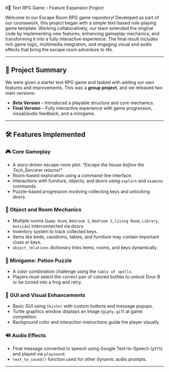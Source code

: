 #🧙 Text RPG Game – Feature Expansion Project

Welcome to our Escape Room RPG game repository! Developed as part of our coursework, this project began with a simple text-based role-playing game template. Working collaboratively, our team extended the original code by implementing new features, enhancing gameplay mechanics, and transforming it into a fully interactive experience. The final result includes rich game logic, multimedia integration, and engaging visual and audio effects that bring the escape room adventure to life.

---

## 📌 Project Summary

We were given a starter text RPG game and tasked with adding our own features and improvements. This was a **group project**, and we released two main versions:

- **Beta Version** – Introduced a playable structure and core mechanics.
- **Final Version** – Fully interactive experience with game progression, visual/audio feedback, and a minigame.

---

## 🛠 Features Implemented

### 🎮 Core Gameplay
- A story-driven escape room plot: _"Escape the house before the Tech_Sorcerer returns!"_
- Room-based exploration using a command-line interface.
- Interactions with furniture, objects, and doors using `explore` and `examine` commands.
- Puzzle-based progression involving collecting keys and unlocking doors.

### 🔑 Object and Room Mechanics
- Multiple rooms (`Game Room`, `Bedroom 1`, `Bedroom 2`, `Living Room`, `Library`, `Outside`) interconnected via doors.
- Inventory system to track collected keys.
- Items like beds, cauldrons, tables, and furniture may contain important clues or keys.
- `object_relations` dictionary links items, rooms, and keys dynamically.

### 🧪 Minigame: Potion Puzzle
- A color combination challenge using the `table of spells`.
- Players must select the correct pair of colored bottles to unlock Door B or be turned into a frog and retry.

### 🎨 GUI and Visual Enhancements
- Basic GUI using `tkinter` with custom buttons and message popups.
- Turtle graphics window displays an image (`giphy.gif`) at game completion.
- Background color and interaction instructions guide the player visually.

### 🔊 Audio Effects
- Final message converted to speech using Google Text-to-Speech (`gTTS`) and played via `playsound`.
- `text_to_sound()` function used for other dynamic audio prompts.

---



